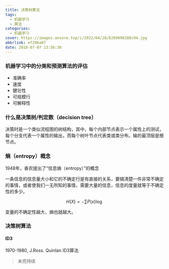 ```yaml
---
title: 决策树算法
tags:
  - 机器学习
  - 算法
categories:
  - 机器学习
cover: https://images.ansore.top/i/2022/04/28/6269696188c94.jpg
abbrlink: ef296a07
date: 2018-07-07 13:56:30
---
```


### 机器学习中的分类和预测算法的评估

- 准确率
- 速度
- 健壮性
- 可规模行
- 可解释性



### 什么是决策树/判定数（decision tree）

决策时是一个类似流程图的树结构，其中，每个内部节点表示一个属性上的测试，每个分支代表一个属性的输出，而每个树叶节点代表类或类分布。输的最顶层是根节点。

### 熵（entropy）概念

1948年，香农提出了“信息熵（entropy）”的概念

一条信息的信息量大小和它的不确定行是有直接的关系，要搞清楚一件非常不确定的事情，或者使我们一无所知的事情，需要大量的信息，信息的度量就等于不确定性的多少。

$${ H(X) = -\sum P(x)\log }$$

变量的不确定性越大，熵也就越大。

### 决策树算法

#### ID3

1970-1980, J.Ross. Quinlan  ID3算法



> 未完待续
